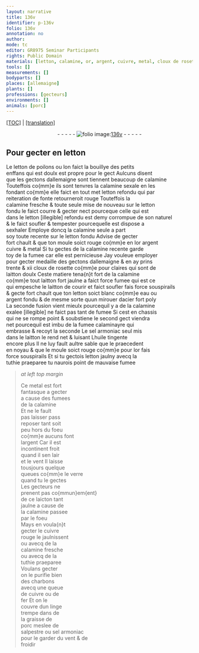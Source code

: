 ```yaml
---
layout: narrative
title: 136v
identifier: p-136v
folio: 136v
annotation: no
author:
mode: tc
editor: GR8975 Seminar Participants
rights: Public Domain
materials: [letton, calamine, or, argent, cuivre, metal, cloux de rosette, laitton, eau, acier, calaminayre, sel armoniac, huile, tuthie, verre, laicton, charbons, fer, graisse de porc, salpestre]
tools: []
measurements: []
bodyparts: []
places: [allemaigne]
plants: []
professions: [gecteurs]
environments: []
animals: [porc]
---
```


<p><a href="{{ site.baseurl }}/diplomatic/" target="_blank">[TOC]</a> | <a href="{{ site.baseurl }}/texts/p-136v_tl/">[translation]</a></p><div class="folio" align="center">- - - - - <a href="http://gallica.bnf.fr/ark:/12148/btv1b10500001g/f278.image" target="_blank"><img src="https://cu-mkp.github.io/2017-workshop-edition/assets/photo-icon.png" alt="folio image: " style="display:inline-block; margin-bottom:-3px;"/>136v</a> - - - - - </div>  
  

##  Pour gecter en <span class="m">letton</span>

 
 Le <span class="m">letton</span> de poilons ou lon faict la bouillye des petits<br/> enffans qui est doulx est propre pour le gect Aulcuns disent<br/> que les gectons d<span class="pl">allemaigne</span> <span class="del">sont</span> tiennent beaucoup de <span class="m">calamine</span><br/> Touteffois co{mm}e ils sont tenvres la <span class="m">calamine</span> sexale en les<br/> fondant co{mm}e elle faict en tout <span class="del">met</span> <span class="m">letton</span> refondu qui par<br/> reiteration de fonte retourneroit rouge Touteffois la<br/> <span class="m">calamine</span> fresche & toute seule mise de nouveau sur le <span class="m">letton</span><br/> fondu le faict courre & gecter nect pourceque celle qui est<br/> dans le <span class="m">letton</span> <span class="del">[illegible]</span> refondu est demy corrompue de son naturel<br/> & le faict soufler & tempester pourcequelle est dispose a<br/> sexhaler Employe doncq la <span class="m">calamine</span> seule a part<br/> soy toute recente sur le <span class="m">letton</span> fondu Advise de gecter<br/> fort chault & que ton moule soict rouge co{mm}e en l<span class="m">or</span> <span class="m">argent</span><br/> <span class="m">cuivre</span> & <span class="m">metal</span> Si tu gectes de la <span class="m">calamine</span> recente garde<br/> toy de la fumee car elle est pernicieuse Jay vouleue employer<br/> pour gecter medaille des gectons d<span class="pl">allemaigne</span> & en ay prins<br/> trente & xii <span class="m">cloux de rosette</span> co{mm}e pour claires qui sont de<br/> <span class="m">laitton</span> doulx Ceste matiere tena{n}t fort de la <span class="m">calamine</span><br/> co{mm}e tout <span class="m">laitton</span> fort jaulne a faict force fumee qui est ce<br/> qui empesche le <span class="m">laitton</span> de courir <span class="add">et faict soufler</span> fais force souspirails<br/> & gecte fort chault que ton <span class="m">letton</span> soict blanc co{mm}e <span class="m">eau</span> ou<br/> <span class="m">argent</span> fondu & de mesme sorte quun mirouer d<span class="m">acier</span> fort poly<br/> La seconde fusion vient mieulx pourcequil y a de la <span class="m">calamine</span><br/> exalee <span class="del">[illegible]</span> ne faict pas tant de fumee Si cest en chassis<br/> qui ne se rompe point & soubstiene le second gect viendra<br/> net pourcequil est imbu de la fumee <span class="m">calaminayre</span> qui<br/> embrasse & recoyt la seconde Le <span class="m">sel armoniac</span> seul mis<br/> dans le <span class="m">laitton</span> le rend net & luisant L<span class="m">huile</span> tingente <br/> encore plus Il ne luy fault aultre sable que le praecedent<br/> en noyau & que le moule soict rouge co{mm}e pour l<span class="m">or</span> fais<br/> force souspirails Et si tu gectois <span class="m">letton</span> jaulny avecq la<br/> <span class="m">tuthie</span> praeparee tu naurois point de mauvaise fumee
 
> *at left top margin*
> 
> 
>   Ce <span class="m">metal</span> est fort<br/> fantasque a gecter<br/> a cause des fumees<br/> de la <span class="m">calamine</span><br/> Et ne le fault<br/> pas laisser <span class="del">pass</span><br/> reposer tant soit<br/> peu hors du foeu<br/> co{mm}e aucuns font<br/> l<span class="m">argent</span> Car il est<br/> incontinent froit<br/> quand il sen lair<br/> et le vent Il laisse<br/> tousjours quelque<br/> queues co{mm}e le <span class="m">verre</span><br/> quand tu le gectes<br/> Les <span class="pro">gecteurs</span> ne<br/> prenent pas co{mmun}em{ent}<br/> de ce <span class="m">laicton</span> tant<br/> jaulne a cause de<br/> la <span class="m">calamine</span> passee<br/> par le foeu<br/> Mays en voula{n}t<br/> gecter le <span class="m">cuivre</span><br/> rouge le jaulnissent<br/> ou avecq de la<br/> <span class="m">calamine</span> fresche<br/> ou avecq de la<br/> <span class="m">tuthie</span> praeparee<br/> Voulans gecter<br/> on le purifie bien<br/> des <span class="m">charbons</span><br/> avecq une queue<br/> de <span class="m">cuivre</span> ou de<br/> <span class="m">fer</span> Et on le<br/> couvre dun linge<br/> trempe dans de<br/> la <span class="m">graisse de<br/> <span class="al">porc</span></span> meslee de<br/> <span class="m">salpestre</span> ou <span class="m">sel armoniac</span><br/> pour le garder du vent & de<br/> froidir
 
